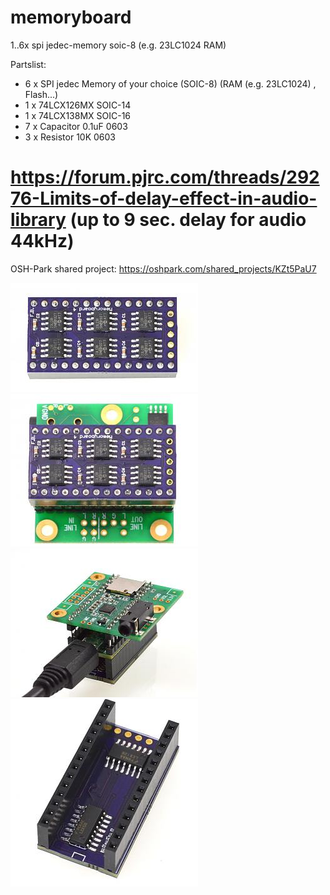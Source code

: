 # memoryboard

1..6x spi jedec-memory soic-8 (e.g. 23LC1024 RAM)

Partslist:

- 6 x SPI jedec Memory of your choice (SOIC-8) (RAM (e.g. 23LC1024) , Flash...)
- 1 x 74LCX126MX SOIC-14
- 1 x 74LCX138MX SOIC-16
- 7 x Capacitor 0.1uF 0603
- 3 x Resistor 10K 0603


https://forum.pjrc.com/threads/29276-Limits-of-delay-effect-in-audio-library
(up to 9 sec. delay for audio 44kHz)
=======



OSH-Park shared project:
https://oshpark.com/shared_projects/KZt5PaU7

![](https://github.com/FrankBoesing/memoryboard/blob/master/memoryboard1.jpg)
![](https://github.com/FrankBoesing/memoryboard/blob/master/memoryboard2.jpg)
![](https://github.com/FrankBoesing/memoryboard/blob/master/memoryboard3.jpg)
![](https://github.com/FrankBoesing/memoryboard/blob/master/memoryboard4.jpg)


